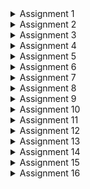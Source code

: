 <details>
<summary> Assignment 1</summary>
<br>

## *Task 1*: To compile c code using gcc:


  A c program to calculate the sum of n number was written and was compiled with gcc with the following command:
  
    `gcc -o sum1ton sum1ton.c`

![Screenshot 2024-07-17 160519](https://github.com/user-attachments/assets/f78e0c67-dc60-4f7a-a147-65d616c36c90)

After that `./sum1ton.o ` command was used to print the output.



![Screenshot 2024-07-29 204414](https://github.com/user-attachments/assets/055ac52b-72ba-4a90-a241-1e2400c940c5)

</details>

<details>
<summary> Assignment 2</summary>
<br>
## *Task 2*: To compile the same c code using RiscV gcc:
  The same c program was then compiled using RiscV gcc with the following command:
  
    `riscv64-unknown-elf-gcc -O1 -mabi=lp64 -march=rv64i -o sum1ton.o sum1ton.c`

  After that, the following command is used to dump the assembly code in terminal:
  
  `riscv64-unknown-elf-objdump -d sum1ton.o | less` 

  
  
![Asic_Design_Task2](https://github.com/user-attachments/assets/1ec2ac62-58e8-4abd-bfac-4732a1a72a64)

</details>


<details>
<summary> Assignment 3</summary>
<br>
## *Task 3*: To run the RISCV executable created above using the riscV compiler in O1 and Ofast modes.

The same c program that was created above and compiled usingt the RISCV complier was run using the following command :

`spike pk sum1ton.o`

The output is shown below:

![Screenshot 2024-07-29 205712](https://github.com/user-attachments/assets/33c4f8d1-a419-473d-b1d9-25a6e2dbb978)


The same c program was then compiled using Ofast argument and the executable was run using spike command, as shown below:

![Screenshot 2024-07-29 205427](https://github.com/user-attachments/assets/c193a29e-845d-4270-b8ca-80fbd9060bec)


</details>

<details>
<summary> Assignment 4</summary>
<br>
## *Task 4*: To debug each line of the main and check its validity by manually comparing the output of that instruction and the value stored in the register used to store the value of that particular instruction.

The debugging includes these steps:

### Step 1: To run the riscV executable file the following command was used:

`spike pk sum1ton.o`

### Step 2: To verify whether gcc output and riscV output are same.

### Step 3: To the debugging mode of that file using the following command:

`spike -d pk sum1ton.o`

### Step 4: Then we get the program counter to point to the first line of the main function using this command :

`until pc 0 "address of first instruction" `

The address of the first instruction of main can be looked in objdump file as shown below, which in this case is 10184.


![Screenshot 2024-07-21 152915](https://github.com/user-attachments/assets/590019f9-339e-4337-8a4b-6556b00b1cbc)



Step 5: After that we use the `reg 0 'name of the register' ` command to check the current value stored in that register and compare it to the theoritcally calculated value.

For example : In the below snapshot the value of register A0 after the modification in the program should be = 0x21100   which is same as the value calculated by the instruction.

![Screenshot 2024-07-21 152830](https://github.com/user-attachments/assets/7eb3897e-b43d-496c-80c1-05d10424456d)

</details>

<details>
<summary> Assignment 5</summary>
<br>
## *Task 5:*
To sort and organise a set of given instructions into their respective format type:

The Risc V instrucition are classified into the following types depending upon their architectures:

![Screenshot 2024-07-29 210135](https://github.com/user-attachments/assets/140a75b9-640b-4507-bfd2-62718c59fd3f)



| Assembly Instruction | Instruction format |
|----------------------|----------------------------|
| ADD r5, r6, r7       | R                          |
| SUB r7, r5, r6       | R                          |
| AND r6, r5, r7       | R                          |
| OR r8, r6, r5        | R                          |
| XOR r8, r5, r4       | R                          |
| SLT r10, r2, r4      | R                          |
| ADDI r12, r3, 5      | I                          |
| SW r3, r1, 4         | S                          |
| SRL r16, r11, r2     | R                          |
| BNE r0, r1, 20       | B                          |
| BEQ r0, r0, 15       | B                          |
| LW r13, r11, 2       | I                          |
| SLL r15, r11, r2     | R                          |

The corresponding RISCV ISA fo the above instructions is shown in the table below:


| Assembly Instruction | Hexadecimal Representation |
|----------------------|----------------------------|
| ADD r5, r6, r7       | 0x00D302B3                 |
| SUB r7, r5, r6       | 0x40B383B3                 |
| AND r6, r5, r7       | 0x00F2B333                 |
| OR r8, r6, r5        | 0x00D322B3                 |
| XOR r8, r5, r4       | 0x00C292B3                 |
| SLT r10, r2, r4      | 0x004122B3                 |
| ADDI r12, r3, 5      | 0x00518293                 |
| SW r3, r1, 4         | 0x00312023                 |
| SRL r16, r11, r2     | 0x002585B3                 |
| BNE r0, r1, 20       | 0x00112163                 |
| BEQ r0, r0, 15       | 0x000003E3                 |
| LW r13, r11, 2       | 0x002585B3                 |
| SLL r15, r11, r2     | 0x000259B3                 |

</details>

<details>
<summary> Assignment 6</summary>
<br>
## *Task 6:* The task is to run some assembly instructions using a given verilog code for a riscV processor.

There is some variations in the ISA followed by RISCV and the hardcoded ISA for the below given instrucions. The differences are shown in the table below:

|Operation	     |Standard RISCV ISA	|Hardcoded ISA |
|----------------|--------------------|--------------|
|ADD R6, R2, R1	 |32'h00110333	      |32'h02208300  |
|SUB R7, R1, R2	 |32'h402083b3	      |32'h02209380  |
|AND R8, R1, R3	 |32'h0030f433	      |32'h0230a400  |
|OR R9, R2, R5	 |32'h005164b3	      |32'h02513480  |
|XOR R10, R1, R4 |32'h0040c533	      |32'h0240c500  |
|SLT R1, R2, R4	 |32'h0045a0b3	      |32'h02415580  |
|ADDI R12, R4, 5 |32'h004120b3	      |32'h00520600  |
|BEQ R0, R0, 15	 |32'h00000f63	      |32'h00f00002  |
|SW R3, R1, 2	   |32'h0030a123	      |32'h00209181  |
|LW R13, R1, 2	 |32'h0020a683	      |32'h00208681  |
|SRL R16, R14, R2|32'h0030a123	      |32'h00271803  |
|SLL R15, R1, R2 |32'h002097b3	      |32'h00208783  |

The following commands were used to run the verilog code:

`iverilog -o Test_code Test_code.v Test_code_tb.b`


`./Test_code`

The above commands run the verilog code in which the above mentioned instructions are hardcoded and the output vectors are dumped into a file with .vcd extension.

The verilog code was edited to process the above commands as shown below:

![Screenshot 2024-07-29 203739](https://github.com/user-attachments/assets/3d5100cb-ef54-43dd-94a0-2cb31629d040)



In order to plot the wave we use the gtkwave software with the following command:
`iiitb_rv32.vcd`

The output of each instruction is shown in the images below:

# **Note : We can notice some discrepency the above two images as the verilog code availabe is not designed in agreement to the ISA used to by us in the first program.**

```ADD r5, r6, r7```

The waveform for the above command using the provided verilog code is given below:
![Screenshot 2024-07-28 184830](https://github.com/user-attachments/assets/a1281f18-4ded-402e-9558-632fb2b14d12)


The waveform for the hardcoded command present in the code is given below:


![Screenshot 2024-07-24 134229](https://github.com/user-attachments/assets/0b4f832c-e13e-4b8c-8531-a7def4689610)



```SUB r7, r5, r6	```

The waveform for the above command using the provided verilog code is given below:

![Screenshot 2024-07-28 184853](https://github.com/user-attachments/assets/f2e4b21b-2812-46ec-8de9-6c83816dd82a)




The waveform for the hardcoded command present in the code is given below:


![Screenshot 2024-07-24 134655](https://github.com/user-attachments/assets/cf028489-8cb2-463c-b206-3a5498551384)


```AND r6, r5, r7```

The waveformk for the above command using the provided verilog code is given below:

![Screenshot 2024-07-28 184922](https://github.com/user-attachments/assets/6e581217-412d-48fc-8894-4aa621d07733)


The waveform for the hardcoded command is given below:

![Screenshot 2024-07-24 134711](https://github.com/user-attachments/assets/b73d7c4b-994c-4bca-88af-d9641f4e3ff8)

```OR r8, r6, r5```
The waveform for the above command using the provided verilog code is given below:


![Screenshot 2024-07-27 210534](https://github.com/user-attachments/assets/b0e8e892-e2da-4087-8994-ae67e21256fa)

The waveform for the hardcoded command is given below:

![Screenshot 2024-07-24 134728](https://github.com/user-attachments/assets/437b2dd2-c29b-4fcb-b9e0-d501fc005695)


```XOR r8, r5, r4```

The wave form for the above command is shown below:

![Screenshot 2024-07-27 210612](https://github.com/user-attachments/assets/8c42e1a7-b6e1-44e9-a0ae-1e869a8ce1ba)

The waveform for the harcoded instruction is given below:


![Screenshot 2024-07-24 134742](https://github.com/user-attachments/assets/9844c7e7-48ac-4aa6-8fe4-3e0629e2befc)


```SLT r10, r2, r4```

The waveform for the above code is shown below:

![Screenshot 2024-07-27 210613](https://github.com/user-attachments/assets/3b7912b3-14af-48c1-81ca-83d70212b2e3)

The waveform for the hardcoded instruction is given below:


![Screenshot 2024-07-24 134756](https://github.com/user-attachments/assets/94bae452-5fea-4ee7-9f04-7d99e9b13ce0)




```ADDI r12, r3, 5```
The waveform for the above instruction is given below:

![Screenshot 2024-07-27 210833](https://github.com/user-attachments/assets/646d4b83-c4ef-4420-8f14-f2e352f6f2ff)

The waveform for the hardcoded instruction is shown below:

![Screenshot 2024-07-24 134835](https://github.com/user-attachments/assets/4f271e06-7fc9-45e5-9148-a7d45a050dcf)


```SW r3, r1, 4```

The waveform for the above code is given below:


![Screenshot 2024-07-27 210847](https://github.com/user-attachments/assets/df3689dd-55d3-4695-a8e1-7850bf42950d)

The waveform for the hardcoded instruction is shown below:

![Screenshot 2024-07-24 135001](https://github.com/user-attachments/assets/07bc87a7-400e-46c3-bb35-adc69dc8c95c)




```SRL r16, r11, r2```

The waveform for the above code is given below:

![Screenshot 2024-07-27 210916](https://github.com/user-attachments/assets/30353054-7224-4891-82be-1dd08e1a2be6)

The waveform for the hardcoded instruction is shown below:

![Screenshot 2024-07-24 134916](https://github.com/user-attachments/assets/03488efd-20e2-4923-aff9-54002b53f7ea)




```BNE r0, r1, 20```


The waveform for the above code is given below:

![Screenshot 2024-07-27 210942](https://github.com/user-attachments/assets/805253cd-aa5d-44f9-81b0-f9067f9af6db)


The waveform for the hardcoded instruction is given below:

![Screenshot 2024-07-24 134938](https://github.com/user-attachments/assets/761978e0-af5e-4984-840b-368d3a13d7f0)



```BEQ r0, r0, 15```

The waveform for the above code is given below:

![Screenshot 2024-07-27 211010](https://github.com/user-attachments/assets/015f16dc-6ae9-4f19-8c18-7f9b3f4fd522)






```LW r13, r11, 2```

The waveform for the above code is given below:

![Screenshot 2024-07-28 190449](https://github.com/user-attachments/assets/fd9a0283-ef1e-4bd6-93bd-acbcbeb88e50)

```SLL r15, r11, r2 ```
# Note: This command was not executed because the verilog code did not had enough memory spaces for this command and the compiler showed this output of ignoring the last memory register.

![image](https://github.com/user-attachments/assets/1a3b0aeb-f598-4231-ace4-40cf6bcb9fc1)

</details>

<details>
<summary> Assignment 7</summary>
<br>
## *Task 7:* The task is to write an Application in C, compile it with gcc and Risc-v gcc

**Application** : To perform convolution operation on an Image matrix with a blurring Kernel ( Image processing Application).

**Step 1** : The program to perform the applicaiton is shown below :


![Screenshot 2024-08-13 193642](https://github.com/user-attachments/assets/5be84c74-2714-4217-9098-14f6b92a3381)

**Step 2** : The program then compiled with the gcc is shown below:


![Screenshot 2024-08-13 193930](https://github.com/user-attachments/assets/c7ac3ecd-7c53-424c-9674-97b868e0a7a6)


**Step 3** : The program compiled with Risc-V gcc and run using "Spike command " is shown below:


![Screenshot 2024-08-13 190811](https://github.com/user-attachments/assets/f8fdbf63-6f53-46bd-90fa-91122478e5cc)

**Step 4 :** The Program was then run into the debugger mode as done previously is shown below:


![Screenshot 2024-08-13 191158](https://github.com/user-attachments/assets/c656cc2b-a490-47e6-8c54-244d5c31cdd7)


![Screenshot 2024-08-13 191653](https://github.com/user-attachments/assets/7b3f91d2-a7b0-428c-89d4-5b88c8011218)

</details>

<details>
<summary> Assignment 8</summary>
<br>

**Task:** To design a Baisc Risc-V processor core using TL-Verilog on Makerchip, MYTH Day 3_5 activities :

The variour parts of the code are shown below :

The generated Diagram is as shown below:


![Screenshot 2024-08-20 230431](https://github.com/user-attachments/assets/4d1b5e45-f439-4426-a76e-256526de441d)

The generated visual is as shown below:

![Screenshot 2024-08-21 100633](https://github.com/user-attachments/assets/7b75e567-6f16-4a13-bcf6-e36cb39af215)


Final Logs are shown below:

![Screenshot 2024-08-20 230551](https://github.com/user-attachments/assets/61b36c6f-2b49-45af-a2a3-51836c878f9a)

The test bench used for the verification of the result for the sample program is shown below:

![Screenshot 2024-08-20 230822](https://github.com/user-attachments/assets/711810a7-817b-4bf0-8ac3-e40d9d4022cf)

The signals including the "named clock : $clk_aks " is shown below :

![Screenshot 2024-08-20 230511](https://github.com/user-attachments/assets/ac948303-54d5-4eae-a0d9-a331feec960d)


The code segments are shown below:



![Screenshot 2024-08-20 231444](https://github.com/user-attachments/assets/5f4faef8-d76e-4d62-8a18-e30fea3b23ee)

![Screenshot 2024-08-20 231505](https://github.com/user-attachments/assets/036822db-8251-466b-9067-47247087e20d)

![Screenshot 2024-08-20 231523](https://github.com/user-attachments/assets/c2e2f40a-0ce0-4e66-8ac9-9303c4c55d28)

![Screenshot 2024-08-20 231539](https://github.com/user-attachments/assets/2796af0d-489c-42c1-aa7a-02bdb252b2c7)

![Screenshot 2024-08-20 231611](https://github.com/user-attachments/assets/d7bec662-2d1f-414f-bd5c-e84698637c98)

![Screenshot 2024-08-20 231631](https://github.com/user-attachments/assets/ff8f58cb-3aae-4397-abf5-81e9bb5732f3)

![Screenshot 2024-08-20 231657](https://github.com/user-attachments/assets/a176fa3d-efd3-403e-99c6-097a5f260227)

![Screenshot 2024-08-20 231711](https://github.com/user-attachments/assets/c68d7a68-213a-4af8-b548-4f09008c677d)

![Screenshot 2024-08-20 231722](https://github.com/user-attachments/assets/1130d1ea-a9fe-4b91-9a5a-3c0d3673b9fa)

![Screenshot 2024-08-20 231735](https://github.com/user-attachments/assets/06abaaf5-5a93-474a-ad25-d93d0f253362)

![Screenshot 2024-08-20 231747](https://github.com/user-attachments/assets/244522f0-049a-41f9-81aa-b2b4569e1776)


The waveforms for the `/xreg[14]` where the sum is being stored with each iteration is shown below:

![Screenshot 2024-08-21 101737](https://github.com/user-attachments/assets/2d7c5e9c-79a1-439c-b9c4-4bfb732c634b)

![Screenshot 2024-08-21 101757](https://github.com/user-attachments/assets/2592d947-6fc0-4d37-a1ba-f186981e47f7)

![Screenshot 2024-08-21 101818](https://github.com/user-attachments/assets/96384342-2812-4721-9592-9fd45e8817e5)

The final output after the loop ends and the testbecnch holds the data for 5 cycles is in the next image :

![Screenshot 2024-08-21 101837](https://github.com/user-attachments/assets/2c7673e2-661b-4352-a45c-e9e3ae0c8545)
















</details>

<details>
<summary> Assignment 9</summary>
<br>

**Task:** To convert the TL verilog code to Verilog code using Sandpiper, compile using Iverilog and plot the waveforms using GTKwave:

The command used to convert the code is given below:

![Screenshot 2024-08-26 222151](https://github.com/user-attachments/assets/869d5e45-730e-41f3-98fa-d484cb867316)

The generated verilog code is as shown below:

![Screenshot 2024-08-26 221716](https://github.com/user-attachments/assets/20e08120-25d7-4ecd-8b56-efbac5c6f0a2)

The command to compile the verilog code is as shown below:

![Screenshot 2024-08-26 222301](https://github.com/user-attachments/assets/05009fba-1825-47dd-a897-1ff33180a2ae)

The output waveform is as shown below including clk named CPU_clk_aks_a0 , reset and data :


![Screenshot_(134) 1](https://github.com/user-attachments/assets/4c3379c8-2273-42b6-a6e4-9170c2395e4c)

![Screenshot_(135) 1](https://github.com/user-attachments/assets/ba4bbf35-43e7-446e-8e2b-f1133c225ee4)


</details>

<details>
  <summary> Assignment 10 </summary>
  <br>
  **Task :** To generate waveform for DAC and PLL peripheral for Risc-V processor.

  The following commands were used to run out Risc-V core inside the VSDbabySoc and observe the ports of peripherals:
  ![Screenshot from 2024-08-31 17-37-52](https://github.com/user-attachments/assets/366b641e-4f09-43a0-a6ab-562a09fb16ba)




  Below is the output for the waveforms:

  Here, Vco_in is the input clk for the PLL and CLK is the clk output from the PLL. CLk_aks is the clock used inside the Risc-V core. RV_TO_DAC is the output wire connected to the Xreg[14] register of the register file, and OUT is the analog signal coming out of the DAC unit. 

  ![Screenshot from 2024-08-31 17-59-49](https://github.com/user-attachments/assets/179be68e-fd21-4c2c-9d21-b9372b79fbfe)

</details>

<details>
  <summary> Assignment 11 </summary>
  <br> 
   Day 1
    Below are the snapshots of the activities donw in the Day 1 of the task:
  
   ![Screenshot from 2024-10-19 11-05-14](https://github.com/user-attachments/assets/d037d9cf-40d6-4e5e-86fa-285a340a9687)

   ![Screenshot from 2024-10-19 11-10-10](https://github.com/user-attachments/assets/319886e9-57be-4225-822b-078fd15695d8)

   ![Screenshot from 2024-10-19 11-15-09](https://github.com/user-attachments/assets/bda176d1-5f0a-421a-8345-887f0e84b03d)

   ![Screenshot from 2024-10-19 11-44-59](https://github.com/user-attachments/assets/b465fe4e-57e7-4801-a33f-08b1063800f3)

   ![Screenshot from 2024-10-19 11-45-15](https://github.com/user-attachments/assets/c4a94d99-d855-4a2c-b3b1-59e5e88fb340)

   ![Screenshot from 2024-10-19 11-45-35](https://github.com/user-attachments/assets/d8ea82aa-788f-4755-81a5-5290559aaa4b)


   ![Screenshot from 2024-10-19 23-25-58](https://github.com/user-attachments/assets/9c6dc800-2a7b-480a-aed1-a829d9641053)

   ![Screenshot from 2024-10-19 23-27-28](https://github.com/user-attachments/assets/198ae750-3e82-43ac-a052-1f8905f820ed)

   ![Screenshot from 2024-10-19 23-27-58](https://github.com/user-attachments/assets/442cc227-6229-415d-a180-a89aa41ad7ca)


   ![Screenshot from 2024-10-19 23-28-35](https://github.com/user-attachments/assets/a8f3c82c-c5c8-4add-88e8-5bcf51f8834c)

   ![Screenshot from 2024-10-19 23-35-20](https://github.com/user-attachments/assets/4070634f-bf4b-4061-9afe-b70885a1af6d)

   ![Screenshot from 2024-10-19 23-35-32](https://github.com/user-attachments/assets/834fbecd-ea4b-4c3c-bf34-64f3e9f9cb14)

  ![Screenshot from 2024-10-19 23-36-25](https://github.com/user-attachments/assets/41e536f7-9307-4883-a77a-0b7849995e17)

![Screenshot from 2024-10-19 23-36-58](https://github.com/user-attachments/assets/e19cc036-7b8b-4efc-a69e-94737ab62cdd)

  Day 2:
    Below are the snapshots for day 2 activities :

    
![Screenshot from 2024-10-20 10-53-34](https://github.com/user-attachments/assets/26847e7f-a3cc-428b-92ff-000c9999614f)

    
![Screenshot from 2024-10-20 10-53-47](https://github.com/user-attachments/assets/33e72dd5-d963-4b3d-9e48-adfb91137fd0)

![Screenshot from 2024-10-20 10-53-47](https://github.com/user-attachments/assets/f844ba76-00af-4890-ad92-25d574e58df3)

![Screenshot from 2024-10-20 10-54-01](https://github.com/user-attachments/assets/075b0d6f-8d7f-4dac-8325-f24409cab2a4)
![Screenshot from 2024-10-20 10-54-37](https://github.com/user-attachments/assets/652c1c74-04b5-4266-818f-f3078967486e)
![Screenshot from 2024-10-20 10-57-09](https://github.com/user-attachments/assets/d3efd071-ef34-4a50-815a-20e51fdc9ae1)
![Screenshot from 2024-10-20 10-58-45](https://github.com/user-attachments/assets/da6475d1-b42b-4bff-8d6e-4f3d9ec7c914)

![Screenshot from 2024-10-20 11-04-23](https://github.com/user-attachments/assets/cc245bb0-f5f7-41a4-b3d6-d84b5acca290)

![Screenshot from 2024-10-20 11-18-26](https://github.com/user-attachments/assets/17146423-e0bc-4345-9b3c-19f00a5e62c5)

![Screenshot from 2024-10-20 11-18-33](https://github.com/user-attachments/assets/f58a136a-13ba-4c90-8ac7-71fcd9bff176)

![Screenshot from 2024-10-20 11-18-39](https://github.com/user-attachments/assets/746d151a-8106-4725-8d3f-aa993a18c69e)

![Screenshot from 2024-10-20 11-18-45](https://github.com/user-attachments/assets/c220a0ca-5d38-49c8-81a1-f3cb5550573c)

![Screenshot from 2024-10-20 11-18-50](https://github.com/user-attachments/assets/b42c39fd-bb4b-4636-ab31-5fb107493e28)

![Screenshot from 2024-10-20 11-18-55](https://github.com/user-attachments/assets/d65ed5c0-3934-48b0-ad58-355b50aff823)

![Screenshot from 2024-10-20 11-19-01](https://github.com/user-attachments/assets/e0b05db8-3578-43cd-99f7-eda77b6b8830)

![Screenshot from 2024-10-20 11-19-14](https://github.com/user-attachments/assets/4924d4ed-7187-42de-9710-d421dc1f46c6)

![Screenshot from 2024-10-20 11-19-21](https://github.com/user-attachments/assets/ed80d092-3842-4375-9e75-211474bcf7ab)

![Screenshot from 2024-10-20 11-19-28](https://github.com/user-attachments/assets/7f3ae140-1bcf-4ce1-b8e7-9981ab3794c9)

![Screenshot from 2024-10-20 11-19-43](https://github.com/user-attachments/assets/76bd706f-88e0-4eba-b20c-c6b6b1368ea1)
  

![Screenshot from 2024-10-20 11-22-49](https://github.com/user-attachments/assets/3eb458ff-99e8-4c06-a4eb-8c74e6ab6ec5)

![Screenshot from 2024-10-20 11-23-52](https://github.com/user-attachments/assets/44d6154d-e854-451a-a569-457ab1489fd2)

![Screenshot from 2024-10-20 11-23-58](https://github.com/user-attachments/assets/ebe84035-b390-4e27-95f0-05a8db6ebfd6)


![Screenshot from 2024-10-20 21-53-15](https://github.com/user-attachments/assets/e66533af-2f03-4c2c-97b8-4ffb57a4e909)


![Screenshot from 2024-10-20 21-54-11](https://github.com/user-attachments/assets/49c81ada-7931-4546-af34-6a833e745864)


![Screenshot from 2024-10-20 11-24-03](https://github.com/user-attachments/assets/a9843318-1be4-43e7-beea-8f5c3aa9439b)


Asynchronous Reset :


![Screenshot from 2024-10-20 22-05-03](https://github.com/user-attachments/assets/92045009-e446-4b70-8e64-3aab92024708)


![Screenshot from 2024-10-20 22-06-37](https://github.com/user-attachments/assets/5530059c-57ac-44d3-b596-5bd593d0369c)


![Screenshot from 2024-10-20 22-06-53](https://github.com/user-attachments/assets/d86a7351-81c9-48a6-9e0d-2bc7e516412c)


![Screenshot from 2024-10-20 22-05-54](https://github.com/user-attachments/assets/1311027e-2681-47eb-85d2-a851eeee587c)


Synchronous Reset :



![Screenshot from 2024-10-20 22-12-38](https://github.com/user-attachments/assets/62c32ba4-1f10-48f5-8fbe-d3c5b58465a8)


![image](https://github.com/user-attachments/assets/d4e7b245-e4ed-4e23-b7b5-d232e8bd80d5)


![Screenshot from 2024-10-20 22-10-29](https://github.com/user-attachments/assets/2056767e-0d8d-4a77-b5e5-a3d630650782)


![Screenshot from 2024-10-20 22-10-14](https://github.com/user-attachments/assets/a42dcaa0-90fa-410b-b9c2-80f6b50025d2)

Asynchronous Set :

![Screenshot from 2024-10-21 09-18-50](https://github.com/user-attachments/assets/720d70d7-9ef5-47d3-a341-263e68005ca0)

![Screenshot from 2024-10-21 09-19-06](https://github.com/user-attachments/assets/fb68d1d5-ef04-49a7-8491-b14a66bcd621)

![Screenshot from 2024-10-21 09-18-12](https://github.com/user-attachments/assets/13bc970e-15e1-41b8-a332-567440c6bb43)

Asynchronous Reset :

![Screenshot from 2024-10-21 18-59-52](https://github.com/user-attachments/assets/884e4c74-4a10-4205-9416-336ac17b0025)

![Screenshot from 2024-10-21 19-00-14](https://github.com/user-attachments/assets/638f9370-4e23-4557-895a-b01375243cd2)

![Screenshot from 2024-10-21 19-01-37](https://github.com/user-attachments/assets/bc2e4d2d-8215-4558-8dcb-f4df36c080bd)

Asynchronous Set :

![Screenshot from 2024-10-21 19-04-20](https://github.com/user-attachments/assets/71c051f0-e0bf-46c4-b854-8a340b7711d9)



  ![Screenshot from 2024-10-21 19-05-03](https://github.com/user-attachments/assets/3e4c218f-7e00-4493-b210-bfa30874e788)


![Screenshot from 2024-10-21 19-25-17](https://github.com/user-attachments/assets/eb2c51d4-4e05-49f0-b7f3-104ce0522333)

Synchronous Reset :


![Screenshot from 2024-10-21 19-27-31](https://github.com/user-attachments/assets/75ea9493-6ba8-436e-933c-453676fc4d83)


![Screenshot from 2024-10-21 19-30-26](https://github.com/user-attachments/assets/ed6cfb9c-c6ce-482e-9835-2d9529338556)


![Screenshot from 2024-10-21 19-30-44](https://github.com/user-attachments/assets/e0e10d16-2957-4a50-bd03-fa4caa021bfb)


![Screenshot from 2024-10-21 19-31-17](https://github.com/user-attachments/assets/4076642d-a27d-42f9-95e4-5dcfddd55315)


Multiplication By 2 :


![Screenshot from 2024-10-21 19-34-05](https://github.com/user-attachments/assets/41ebb8e8-c540-4f20-9384-abbdfc130b82)


![Screenshot from 2024-10-21 19-35-52](https://github.com/user-attachments/assets/de2bcdc6-b385-46c9-bb7c-0a8777fdd8b1)



![Screenshot from 2024-10-21 19-34-18](https://github.com/user-attachments/assets/319c9e47-594f-4ac4-bd66-a5b2bdb33487)


![Screenshot from 2024-10-21 19-35-44](https://github.com/user-attachments/assets/28129e55-f943-40ca-bfde-2a827a6cf598)

Multiplication By 9 :


![Screenshot from 2024-10-21 19-40-10](https://github.com/user-attachments/assets/532e97c2-a054-491d-abc8-6431f8c7c390)


![Screenshot from 2024-10-21 19-40-42](https://github.com/user-attachments/assets/4d341c7b-884b-45a3-87fd-e759f8940d00)


![Screenshot from 2024-10-21 19-40-34](https://github.com/user-attachments/assets/273b437f-92dd-4197-9071-a81ff51760c9)


![Screenshot from 2024-10-21 19-41-07](https://github.com/user-attachments/assets/eb6ef501-96f0-4159-87a5-a3f33e7bdad2)


![Screenshot from 2024-10-21 19-41-16](https://github.com/user-attachments/assets/55328586-b5a7-4062-8b1e-1d696501c551)

Day 3 :

Optimization of various designs
Design infers 2 input AND GATE :

![Screenshot from 2024-10-21 20-33-16](https://github.com/user-attachments/assets/e1c0d2dd-5573-46f8-98f7-9772ef7656a8)

![Screenshot from 2024-10-21 20-33-44](https://github.com/user-attachments/assets/ce1fb3e2-7848-4872-ac8c-c5c027843a38)

![Screenshot from 2024-10-21 20-34-02](https://github.com/user-attachments/assets/6117ad2e-11d1-4254-9bdb-2b9d04c15aac)

![Screenshot from 2024-10-21 20-34-58](https://github.com/user-attachments/assets/247eb96e-4c69-40ef-95f9-93754d17117a)

Design infers 2 input OR Gates :

![Screenshot from 2024-10-21 20-38-21](https://github.com/user-attachments/assets/df4706ca-c3df-44b6-b5aa-7042195c5f09)

![Screenshot from 2024-10-21 20-38-26](https://github.com/user-attachments/assets/913f4c23-0a07-43fe-9ee7-3190cb802b2b)

![Screenshot from 2024-10-21 20-38-46](https://github.com/user-attachments/assets/1929b730-68c2-4c5d-81cd-b4de133c9682)

![Screenshot from 2024-10-21 20-38-55](https://github.com/user-attachments/assets/e16fb7c2-5a47-4963-8673-1e8a59a695b2)
![Screenshot from 2024-10-21 20-41-32](https://github.com/user-attachments/assets/cd387f8c-e545-4089-9b8d-1af1821af60a)

Design infers 3 input AND gate :

![Screenshot from 2024-10-21 20-43-42](https://github.com/user-attachments/assets/47992fbd-c34f-45f5-b5be-d6d753e6eeea)

![Screenshot from 2024-10-21 20-44-01](https://github.com/user-attachments/assets/3b5ce902-9561-499f-9b9b-a20375861e42)

![Screenshot from 2024-10-21 20-44-20](https://github.com/user-attachments/assets/a7d1a13a-3b6c-4f83-940a-84679f9f911c)

![Screenshot from 2024-10-21 20-44-38](https://github.com/user-attachments/assets/e61111d0-0686-489a-a290-27064c2ebdc2)

Design infers 2 input XNOR Gate :

![Screenshot from 2024-10-21 20-46-30](https://github.com/user-attachments/assets/64c76146-03d6-44cb-89f2-4214fe91cd6a)

![Screenshot from 2024-10-21 20-46-42](https://github.com/user-attachments/assets/a3afd3e3-8c4c-416a-9b9f-58f62f77d83e)

![Screenshot from 2024-10-21 20-46-56](https://github.com/user-attachments/assets/cf8cf2fa-4c4d-4309-b851-c92e426a6c3e)

![Screenshot from 2024-10-21 20-47-05](https://github.com/user-attachments/assets/ff073ab9-571b-4881-b2b3-b88b63f925c6)

![image](https://github.com/user-attachments/assets/6e9ec96c-7c0b-455d-b797-2955c8d39180)

Multiple Module Optimization 1 :

![Screenshot from 2024-10-21 20-50-27](https://github.com/user-attachments/assets/7b6f6642-1a30-4097-877b-97ca637033da)

![Screenshot from 2024-10-21 20-50-31](https://github.com/user-attachments/assets/4ae90e56-2376-4b8d-a00b-d9e61cbf9cfa)

![Screenshot from 2024-10-21 20-50-43](https://github.com/user-attachments/assets/d6cfdd33-bea0-47b3-b220-b7e5fddb117a)

![Screenshot from 2024-10-21 21-19-32](https://github.com/user-attachments/assets/9740c34a-2d67-4e8a-b629-2cc9510344a4)

![image](https://github.com/user-attachments/assets/3de6e364-f862-41d5-bc01-1682bc48ab6f)

Multiple Module optimization 2 :

![Screenshot from 2024-10-21 21-25-51](https://github.com/user-attachments/assets/5aedc7f4-b7a2-4af9-a588-7c04423946d6)

![Screenshot from 2024-10-21 21-26-22](https://github.com/user-attachments/assets/882daa8c-19f6-41af-a44a-cc5dd105eea7)

![Screenshot from 2024-10-21 21-26-28](https://github.com/user-attachments/assets/b850fcc9-ba64-405c-bfd5-8a1a31f0e7df)

![Screenshot from 2024-10-21 21-26-46](https://github.com/user-attachments/assets/e4ba29c4-8fd8-4e6e-98bb-2104493461f9)

D flip flop constant 1 with asynchronous reset (Active low):
![Screenshot from 2024-10-21 21-29-22](https://github.com/user-attachments/assets/23a05e39-a471-4cb9-a7d7-2b3d2c453d89)

![Screenshot from 2024-10-21 21-29-45](https://github.com/user-attachments/assets/b53b4988-d73f-491e-b405-4c00f8845b6c)

![Screenshot from 2024-10-21 21-30-49](https://github.com/user-attachments/assets/e1251cfb-3681-488b-a8a4-0659e66b509e)

![Screenshot from 2024-10-21 21-30-55](https://github.com/user-attachments/assets/eafa5293-fc55-48b2-b172-fb8c58899afc)

![Screenshot from 2024-10-21 21-31-25](https://github.com/user-attachments/assets/fd1787db-86d4-45eb-8bdc-e94717656e83)

![Screenshot from 2024-10-21 21-31-30](https://github.com/user-attachments/assets/8ac6f193-c057-49db-b593-0f8525353794)

![Screenshot from 2024-10-21 21-31-53](https://github.com/user-attachments/assets/fa562be3-5b71-4e93-a62c-8cff2f2043eb)

D flip flop constant 2 with Asynchronous Reset (Active High):

![Screenshot from 2024-10-21 21-39-05](https://github.com/user-attachments/assets/606be055-de4f-4143-b6b4-b4c63b3cdd0d)

![Screenshot from 2024-10-21 21-38-58](https://github.com/user-attachments/assets/81d508b3-0241-4ae8-8d4a-873027a11eee)


![Screenshot from 2024-10-21 21-40-12](https://github.com/user-attachments/assets/a75aa825-cfa0-4c2c-a360-245aae1608b9)

![Screenshot from 2024-10-21 21-40-16](https://github.com/user-attachments/assets/9e9d838a-8ba4-410b-90a3-801b92e781ed)

![Screenshot from 2024-10-21 21-40-35](https://github.com/user-attachments/assets/3031c849-729f-422b-87f7-a407273fc7bf)

D flip flop constant 3 with Asynchronous Reset (Active low) :

![Screenshot from 2024-10-21 21-50-18](https://github.com/user-attachments/assets/a9983d34-0f18-440c-8d2a-48b4d2f53406)

![Screenshot from 2024-10-21 21-50-46](https://github.com/user-attachments/assets/cf64b474-76be-4e80-94de-ed5e767ccd55)

![Screenshot from 2024-10-21 21-50-59](https://github.com/user-attachments/assets/f36d8ec9-ccba-4791-8085-fa8a47464ff8)

D flip flop constant 4 Asynchronous Reset (Active Low) :

![Screenshot from 2024-10-21 21-53-46](https://github.com/user-attachments/assets/0434d448-b645-4c1c-97bf-a20c55c3f672)

![Screenshot from 2024-10-21 21-54-10](https://github.com/user-attachments/assets/87c014d5-5432-4172-8373-5909d4f97b43)


![Screenshot from 2024-10-21 21-54-25](https://github.com/user-attachments/assets/f0591986-2c00-4ec7-8c7b-0fde01aad3af)

D flip flop constant 5 with Asynchronous Reset :

![Screenshot from 2024-10-21 21-56-22](https://github.com/user-attachments/assets/83ae3950-6c69-4333-9bf3-5c569021e9ab)

![Screenshot from 2024-10-21 21-56-43](https://github.com/user-attachments/assets/f5a3f784-2828-4a6a-908e-1e89e1df8d98)

![Screenshot from 2024-10-21 21-56-53](https://github.com/user-attachments/assets/fd88e430-17e7-4554-9402-4afaf7b5e9b5)

Counter optimization 1 :

![Screenshot from 2024-10-21 21-59-13](https://github.com/user-attachments/assets/dd9e6203-6941-45f5-9d56-da792bb39d13)

![Screenshot from 2024-10-21 21-59-50](https://github.com/user-attachments/assets/b2967312-e598-4b3b-823f-deed51a84dfb)

![Screenshot from 2024-10-21 22-00-04](https://github.com/user-attachments/assets/70ac6e93-5958-4cec-8d2b-5522d383f76b)

Counter Optimization 2 :

![Screenshot from 2024-10-21 22-01-25](https://github.com/user-attachments/assets/2c16a02c-3585-4c80-930f-13728aca208a)

![Screenshot from 2024-10-21 22-02-19](https://github.com/user-attachments/assets/e4f45278-3867-47fd-ab53-2b1ba9d48f4b)

![Screenshot from 2024-10-21 22-02-31](https://github.com/user-attachments/assets/b7a963bb-9426-404c-9df3-a6814c3cf955)


DAY 4 :

Design of 2:1 MUX using Ternary operator :


![Screenshot from 2024-10-21 23-02-02](https://github.com/user-attachments/assets/92487a68-9e7b-4d19-aac8-f706bb0acc91)

![Screenshot from 2024-10-21 23-02-20](https://github.com/user-attachments/assets/5a9efa44-4267-41f8-ba4b-5b29122803d5)

![Screenshot from 2024-10-21 23-05-17](https://github.com/user-attachments/assets/daf7ca16-5d05-4249-8720-1fbdb605956a)

![Screenshot from 2024-10-21 23-06-13](https://github.com/user-attachments/assets/701c0c64-6ab3-404f-82a8-1e9b4384578c)

![Screenshot from 2024-10-21 23-07-02](https://github.com/user-attachments/assets/dc125582-ee0f-4a02-934c-e8d0b70b187e)

![Screenshot from 2024-10-21 23-07-14](https://github.com/user-attachments/assets/02d640a1-0089-42e8-b906-513b77958237)

![Screenshot from 2024-10-21 23-11-01](https://github.com/user-attachments/assets/8c839f6b-d09a-4c90-bfea-8d53930991d6)

![Screenshot from 2024-10-21 23-12-33](https://github.com/user-attachments/assets/3b853f7f-68a7-493c-910d-38018ed8eb79)

![Screenshot from 2024-10-21 23-12-23](https://github.com/user-attachments/assets/09e15a87-36c8-4e6a-8719-95244d5057c4)

Design of a Bad 2:1 Mux :

![Screenshot from 2024-10-21 23-13-57](https://github.com/user-attachments/assets/f9276fa3-6727-46fe-ac6d-1bd3837ff501)

![Screenshot from 2024-10-21 23-14-21](https://github.com/user-attachments/assets/4cdbac18-5da6-43e3-b6f3-3f3f1c81e3fb)

![Screenshot from 2024-10-21 23-15-42](https://github.com/user-attachments/assets/bdb85f54-7b81-45a2-bf91-2a13f8aad523)

![Screenshot from 2024-10-21 23-16-09](https://github.com/user-attachments/assets/a6d880fa-e8aa-49a8-9f32-16774a9c919f)


![Screenshot from 2024-10-21 23-16-26](https://github.com/user-attachments/assets/ad54380a-5983-43d8-b003-2b8dc46c5e5b)

![Screenshot from 2024-10-21 23-16-40](https://github.com/user-attachments/assets/a62506ad-0f36-4701-b1d3-0fbad32e9ad4)

Blocking Caveat :

![Screenshot from 2024-10-21 23-18-59](https://github.com/user-attachments/assets/cdf0ed22-a247-4fd1-a16f-4f6f3d5b91ee)

![Screenshot from 2024-10-21 23-18-46](https://github.com/user-attachments/assets/6a90a00b-d20c-4770-8eb5-268c21e42355)

![Screenshot from 2024-10-21 23-19-22](https://github.com/user-attachments/assets/01a0dec0-a4bb-4eac-8f9d-529f97896463)

![Screenshot from 2024-10-21 23-21-06](https://github.com/user-attachments/assets/44610a6b-c6e6-4a42-9c18-f5ddc84e0eff)


![Screenshot from 2024-10-21 23-22-15](https://github.com/user-attachments/assets/8bfc384f-8803-4676-b3cf-b1a17c2ff78c)

![Screenshot from 2024-10-21 23-22-31](https://github.com/user-attachments/assets/263cce39-9587-46dd-b924-a26fece0ffd2)

![Screenshot from 2024-10-21 23-22-51](https://github.com/user-attachments/assets/41699e21-3df3-4009-87c1-ce5b229a33a9)






</details>

<details>
 <summary> Assignment 12 </summary>
  <br> 
  The following commands were used to generate the netlist and the mapped netlist verilog design from the rvmyth core verilog file:

```
read_liberty -lib ~/Asic_Tasks/VLSI/sky130RTLDesignAndSynthesisWorkshop/lib/sky130_fd_sc_hd__tt_025C_1v80.lib 

read_verilog rvmyth_final.v clk_gate.v 

synth -top rvmyth_final 

abc -liberty ~/Asic_Tasks/VLSI/sky130RTLDesignAndSynthesisWorkshop/lib/sky130_fd_sc_hd__tt_025C_1v80.lib 

write_verilog rvmyth_final_net_map.v

```

  ![Screenshot from 2024-10-23 23-48-16](https://github.com/user-attachments/assets/001f20bd-8e7d-46b1-bb62-caac7185df26)
![Screenshot from 2024-10-23 23-48-52](https://github.com/user-attachments/assets/19d559d4-4653-49ab-836d-199f3b320e91)
![Screenshot from 2024-10-23 23-49-03](https://github.com/user-attachments/assets/98538f13-a19a-439c-a8d2-b6c34c649a5a)

The generated netlist verilog and mapped netlist verilog is shown below :

![Screenshot from 2024-10-23 23-52-50](https://github.com/user-attachments/assets/64c3686c-fb36-48db-a65a-85756425b8f3)

![Screenshot from 2024-10-23 23-56-17](https://github.com/user-attachments/assets/3b4fb68b-284e-4c86-828d-aca265727849)

Top Module " vsdbabysoc" was edited to included to integrated the newly generated netlist verilog :
![Screenshot from 2024-10-24 00-02-42](https://github.com/user-attachments/assets/dee0a810-8ae8-46b3-a120-3526c76257ea)

The testbench has been changed to :

![Screenshot from 2024-10-24 00-03-10](https://github.com/user-attachments/assets/13fb8623-da31-48e8-8cbb-156ad5e01e26)

The following commands were used to simulate the new SOC which includes the synthesized RVMYTH core :

![Screenshot from 2024-10-23 23-51-31](https://github.com/user-attachments/assets/149e9300-e5de-41ac-b4f3-e1b4d91ee016)

The gtkwave window showing the output and the clock is :

![Screenshot from 2024-10-24 01-25-52](https://github.com/user-attachments/assets/a5af2473-ac91-4843-9099-82c8ced96757)


The standard cell highlighted in the image is "7059" the same cell is available in the code as shown in the code :

![Screenshot from 2024-10-23 23-55-45](https://github.com/user-attachments/assets/f7b9278e-9a51-4f8a-904b-4c74a5b94667)

The output for the RTL code for RVMYTH core is shown below :

![Screenshot from 2024-10-24 01-37-29](https://github.com/user-attachments/assets/1a8db0e2-4e10-43e7-a328-5c817fd7948e)


We have successfully demonstrated that the output for the RVMYTH RTL design and the synthesized design are same.

The Heirarchy of the Net list is shown below :

![image](https://github.com/user-attachments/assets/e23930a0-bc82-45ef-9d57-520161373109)

  
</details>
<details>
  <summary> Assignment 13 </summary>
  <br>
  In this task STA was performed on the RV core netlist generated with yosys. The following commands we run to perform the analysis:
  
  ![Screenshot from 2024-10-28 21-33-49](https://github.com/user-attachments/assets/fda39c1c-5ca9-40d7-a7c3-7700952655ec)
  ![Screenshot from 2024-10-28 21-35-42](https://github.com/user-attachments/assets/f6029870-d452-4941-9923-6edd55dc6948)
  ![Screenshot from 2024-10-28 21-36-02](https://github.com/user-attachments/assets/810cd1fd-c8c5-4ffc-8aca-87297148732a)

  As we can see in the above snapshots that for a given clock period the design is showing setup and hold violations.
  
</details>


<details>
  <summary> Assignment 14 </summary>
  <br>
  In this task we are performing STA on the core netlist we generated, using other library files.

  The sdc file is shown below :

  ![Screenshot from 2024-11-04 23-25-34](https://github.com/user-attachments/assets/505db5c8-60b2-454c-a01a-f43b0436e36d)

  The script is shown below :

  ![Screenshot from 2024-11-04 23-27-54](https://github.com/user-attachments/assets/cabfc628-7ef9-463f-a5e1-16ddbbd6761f)

  the output data is shown in the table below :
  ![Screenshot from 2024-11-04 22-29-07](https://github.com/user-attachments/assets/0216272d-ff89-42e7-ae47-f78634c76e9b)

  The plots for the variour outputs is shown below:
  ![Screenshot from 2024-11-04 23-09-29](https://github.com/user-attachments/assets/f923bdf1-1a15-4b19-9b48-8beedbf436a7)

  ![Screenshot from 2024-11-04 23-11-36](https://github.com/user-attachments/assets/95423060-bf5b-4d17-a990-666270fbcc9f)

  ![Screenshot from 2024-11-04 23-13-49](https://github.com/user-attachments/assets/188874df-996a-436b-828c-7bdc5a7a6585)

  ![Screenshot from 2024-11-04 23-08-06](https://github.com/user-attachments/assets/09503483-f989-43f1-8039-37b6c60cbb5a)



</details>

<details>
  <summary> Assignment 15 </summary>
  <br>
Day 1 : Introduction to Open Source EDA, OpenLANE and Sky130 PDK

![Screenshot 2024-11-13 141249](https://github.com/user-attachments/assets/f7ff7423-cceb-44a3-a819-cf832149f4f7)

![Screenshot 2024-11-13 141351](https://github.com/user-attachments/assets/9ecf8b31-88cd-4c22-9842-cd0c2bc7a0b8)

![Screenshot 2024-11-13 160022](https://github.com/user-attachments/assets/ad866101-4840-4ccd-92f4-ca5ce5bc8b11)

![Screenshot 2024-11-13 160900](https://github.com/user-attachments/assets/1116189d-f2be-407e-b5b1-5ea278c014ee)

To calculate the Flop Ratio : Screen shot of the synthesis report is given:

Calculation of Flop Ratio and DFF % from synthesis statistics report file

Flop Ratio = 1613/14876 = 0.108429685 Percentage of DFFs = 0.108429685*100 = 10.8429685


Day 2 : Good floorplan vs bad floorplan and introduction to library cells

1. Run 'picorv32a' design floorplan using OpenLANE flow and generate necessary outputs.

   ![Screenshot 2024-11-13 162445](https://github.com/user-attachments/assets/67e2e3f2-05b8-497f-8358-1b2607a7596d)

   ![Screenshot 2024-11-13 162504](https://github.com/user-attachments/assets/4e3d3b03-4b40-472e-a813-caf51af1c5bf)

   ![Screenshot 2024-11-13 162825](https://github.com/user-attachments/assets/6a9c7e7a-b9da-4bc6-ae09-4fb96abfbf3e)

   ![Screenshot 2024-11-13 162857](https://github.com/user-attachments/assets/f7712e20-3a5b-4454-b82c-d5a8278074ad)

2. Calculate the die area in microns from the values in floorplan def.

   ![Screenshot 2024-11-13 164752](https://github.com/user-attachments/assets/b5ad6915-5b8f-43d2-86b2-3c85826ddddb)

   According to Floorplan def

1000 unit distance = 1 Micron Die width in unit distance = 660685-0 = 660685 Die height in unit distance = 671405-0 = 671405 Distance in microns = Value in unit distance/1000 Die width in microns = 660685/1000 = 660.685 Microns Die heigth in microns = 671.405 Microns

3. Load generated floorplan def in magic tool and explore the floorplan.

   ![Screenshot 2024-11-13 165340](https://github.com/user-attachments/assets/7f75327c-f59f-4e6b-a7df-cc530e7f4211)

   ![Screenshot 2024-11-13 184907](https://github.com/user-attachments/assets/90241b7d-09e8-4c55-9081-e710aade42ad)

   ![Screenshot 2024-11-13 184922](https://github.com/user-attachments/assets/8ec0ea4d-4fc7-4d45-bf41-eec2170b7c02)

   ![Screenshot 2024-11-13 185044](https://github.com/user-attachments/assets/e1dab24c-5cda-4f03-9c33-8bae3ecfc02e)

   ![Screenshot 2024-11-13 185153](https://github.com/user-attachments/assets/12e7b0ed-12cf-46f6-b5c5-2b2bae1bd48c)

   ![Screenshot 2024-11-13 185600](https://github.com/user-attachments/assets/53d54e05-1220-40d7-af46-f7ca4c0d5ccd)

   ![Screenshot 2024-11-13 185638](https://github.com/user-attachments/assets/255f715b-618c-476a-ae7a-b934136de8ff)

   ![Screenshot 2024-11-13 185801](https://github.com/user-attachments/assets/5734f7ce-17a0-4788-a6ac-bb55747c1289)

   ![Screenshot 2024-11-13 185845](https://github.com/user-attachments/assets/4118f75d-3ac3-48e3-bbd0-9e469c605043)

4. Run 'picorv32a' design congestion aware placement using OpenLANE flow and generate necessary outputs.
   
   ![Screenshot 2024-11-13 190440](https://github.com/user-attachments/assets/5a05b51c-433b-45a0-827f-030df4dd82da)

   ![Screenshot 2024-11-13 190510](https://github.com/user-attachments/assets/607699f1-6f46-4349-b14f-3232af476f77)

   ![Screenshot 2024-11-13 190736](https://github.com/user-attachments/assets/1d6e42c4-0118-41b1-a66e-bcafd0eb1253)

   ![Screenshot 2024-11-13 191244](https://github.com/user-attachments/assets/db07f77c-87e6-487b-aac6-18197903d664)


   ![Screenshot 2024-11-13 190755](https://github.com/user-attachments/assets/31ce9a5c-3545-44be-bf03-0ef586e35abf)


  Day 3: Pre-layout timing analysis and importance of good clock tree

  ![Screenshot 2024-11-13 201535](https://github.com/user-attachments/assets/0507bd1c-ee2a-4006-9fb9-8e4b4c4517a1)

  ![Screenshot 2024-11-13 201546](https://github.com/user-attachments/assets/9fb9da8c-fe8b-49fa-aecb-77a3dacfa122)

  ![Screenshot 2024-11-13 204514](https://github.com/user-attachments/assets/5ec93112-76b6-4548-9ec9-dc747d13c3e0)

  ![Screenshot 2024-11-13 204530](https://github.com/user-attachments/assets/4d9009de-fc98-4407-a0ab-267da8495468)

  ![Screenshot 2024-11-13 204638](https://github.com/user-attachments/assets/02575913-4cae-42a5-b83b-a6548ae5afd4)

  ![Screenshot 2024-11-13 204710](https://github.com/user-attachments/assets/2a463174-00db-46b7-a452-7dcf3795c464)

  ![Screenshot 2024-11-13 204756](https://github.com/user-attachments/assets/de3a0204-503f-4a68-b7c2-ed27e4db28ae)

  ![Screenshot 2024-11-13 213301](https://github.com/user-attachments/assets/c2b69e82-b55c-4a40-a76e-883aca002376)

  ![Screenshot 2024-11-13 213348](https://github.com/user-attachments/assets/65a658af-a0cd-4b00-9f94-b94070a0bfd2)

  ![Screenshot 2024-11-13 214934](https://github.com/user-attachments/assets/9372a4f3-d854-49a7-a691-8d2a10a529e5)

  ![Screenshot 2024-11-13 215014](https://github.com/user-attachments/assets/b28b5e2a-c756-4dd0-89db-5a1e8266eb02)

  ![Screenshot 2024-11-13 221218](https://github.com/user-attachments/assets/351cfef5-9d1e-4427-b614-128a64c4eadc)

  ![Screenshot 2024-11-13 221227](https://github.com/user-attachments/assets/4ec7195e-00fb-490e-abed-9d35f6c42c6c)

  ![Screenshot 2024-11-13 221242](https://github.com/user-attachments/assets/1a85aad4-0065-470e-8c2e-54037d5f8ea0)

  Rise transition time calculation

Rise transition time = Time taken for output to rise to 80% - Time taken for output to rise to 20%

20% of output = 660 mV 80% of output = 2.64 V

20% Screenshots

  ![Screenshot 2024-11-13 222231](https://github.com/user-attachments/assets/dff589d4-b482-4696-93dd-dcc7597c5154)

  ![Screenshot 2024-11-13 222318](https://github.com/user-attachments/assets/9583fc20-2204-4bc4-8a70-f5afc595a06d)

  Rise transition time =

Fall transition time calculation

Fall transition time = Time taken for output to fall to 20% - Time taken for output to fall to 80%

20% of output = 660 mV 80% of output = 2.64 V

20% screenshots

  ![Screenshot 2024-11-13 222949](https://github.com/user-attachments/assets/0a0132a4-9b86-4b5e-a37a-d2d7a92d773e)

  ![Screenshot 2024-11-13 223020](https://github.com/user-attachments/assets/20a2049d-9d51-4aef-a4d8-7375d0f99cd9)

  Fall transition time =

Rise Cell Delay Calculation

Rise Cell Delay = Time take for output to rise to 50% - Time taken for input to fall to 50%

50% of 3.3 V = 1.65 V

50% screenshots



  ![Screenshot 2024-11-13 223104](https://github.com/user-attachments/assets/adf0ed08-a4ca-4674-a415-7f7f250b466f)

  Rise cell delay =

Fall Cell Delay Calculation

Rise Cell Delay = Time take for output to fall to 50% - Time taken for input to rise to 50%

50% of 3.3 V = 1.65 V

50% screenshots

  ![Screenshot 2024-11-13 223136](https://github.com/user-attachments/assets/bbb3cf72-3025-47fb-b055-3a04cb35cba4)

  ![Screenshot 2024-11-13 223427](https://github.com/user-attachments/assets/0ef689ac-4e34-4e4d-862d-4601c8382c57)

  ![Screenshot 2024-11-13 223446](https://github.com/user-attachments/assets/fb5c4964-bdda-4457-aeb4-34bbbc9b0ae3)

  ![Screenshot 2024-11-13 223455](https://github.com/user-attachments/assets/99444ddd-e74d-4210-8ea1-b00dccb3c549)

  ![Screenshot 2024-11-13 223546](https://github.com/user-attachments/assets/bc5f525d-b850-40f6-9372-4689b27db672)

  ![Screenshot 2024-11-13 223553](https://github.com/user-attachments/assets/e83f2240-17c1-462f-be04-0f876f99d1b1)

  ![Screenshot 2024-11-13 223823](https://github.com/user-attachments/assets/1ed65069-188d-4579-81d2-3a9baff6e132)

  ![Screenshot 2024-11-13 234059](https://github.com/user-attachments/assets/e539fb52-9b6e-4e6e-8122-1cf106d13a2a)

  ![Screenshot 2024-11-13 234342](https://github.com/user-attachments/assets/8cadc73d-fb79-44b0-b737-3f037e7c543c)

  ![Screenshot 2024-11-13 235502](https://github.com/user-attachments/assets/eea5cc2d-096c-4a2f-8fa0-f99f3f8f0465)

  ![Screenshot 2024-11-13 235716](https://github.com/user-attachments/assets/89173a38-0473-46da-9f28-d4df1b6195b6)

  ![Screenshot 2024-11-14 004557](https://github.com/user-attachments/assets/5cd8263b-1182-4cd5-8b27-ae0c0d4f13c6)

  ![Screenshot 2024-11-14 004935](https://github.com/user-attachments/assets/b78fc381-dceb-499f-b92a-1ad7c6ec8a9e)

  ![Screenshot 2024-11-14 005321](https://github.com/user-attachments/assets/4cb56987-0a48-4376-8d0f-c35b5718eb51)

  ![Screenshot 2024-11-14 005457](https://github.com/user-attachments/assets/bbd0384a-62a6-4b0b-8737-ba56ad073599)

  ![Screenshot 2024-11-14 005538](https://github.com/user-attachments/assets/c9870b1a-c81f-470c-a690-783b5cae7f55)

  ![Screenshot 2024-11-14 005657](https://github.com/user-attachments/assets/fc4985af-2156-4be1-a956-7914b0beed13)

  ![Screenshot 2024-11-14 005657](https://github.com/user-attachments/assets/5e298699-e69f-46fc-b68a-0568c93bf418)


Day 4 : Pre-layout timing analysis and importance of good clock tree.


  ![Screenshot 2024-11-14 013645](https://github.com/user-attachments/assets/4dd8915a-a29f-45c9-b898-54fe39bbe7e3)

  ![Screenshot 2024-11-14 013654](https://github.com/user-attachments/assets/986113ed-c9e1-44cb-94a5-424c08283dd0)

  ![Screenshot 2024-11-14 014231](https://github.com/user-attachments/assets/a5ccc6c2-a70b-41da-9856-152e1a0bc138)

  ![Screenshot 2024-11-14 014340](https://github.com/user-attachments/assets/a4be4e90-c897-4f52-a993-d83e4df4acfe)

  ![Screenshot 2024-11-14 014418](https://github.com/user-attachments/assets/c280e6ef-2e4f-44dc-ae6d-59cb404800fa)

  ![Screenshot 2024-11-14 014450](https://github.com/user-attachments/assets/64bfe472-2e53-4497-8f0b-0c264d05879b)

  ![Screenshot 2024-11-14 014615](https://github.com/user-attachments/assets/b92c3018-4dc1-4392-bec8-60e39c46f7bd)

  ![Screenshot 2024-11-14 015013](https://github.com/user-attachments/assets/af7a1bc9-19ba-491f-9db5-2956562db166)

  ![Screenshot 2024-11-14 015112](https://github.com/user-attachments/assets/dfdb9d48-2d86-443c-b2c1-0eb30d177fe7)

  ![Screenshot 2024-11-14 015233](https://github.com/user-attachments/assets/233c1c19-c0db-4103-9fb4-98d182d2c556)

  ![Screenshot 2024-11-14 020335](https://github.com/user-attachments/assets/e77e1027-d605-4ec5-b78d-968f8f8388a1)

  ![Screenshot 2024-11-14 020348](https://github.com/user-attachments/assets/68a8020c-0b81-4951-8a27-bf6ec1aeb41c)

  ![Screenshot 2024-11-14 022413](https://github.com/user-attachments/assets/d3328577-a9c9-44fb-bde9-a80003789aef)

  ![Screenshot 2024-11-14 023348](https://github.com/user-attachments/assets/8b7b4a8f-2512-4315-98a4-370a572c28ab)

  ![Screenshot 2024-11-14 023404](https://github.com/user-attachments/assets/62ba261f-52bf-41c0-bf8c-74b1e460e6f3)

  ![Screenshot 2024-11-14 023657](https://github.com/user-attachments/assets/d993493b-c7db-4554-ac98-3061887a9f0b)

  ![Screenshot 2024-11-14 023810](https://github.com/user-attachments/assets/b31cf49a-3040-4160-ac05-d0cc31a308fb)

  ![Screenshot 2024-11-14 023829](https://github.com/user-attachments/assets/c1402f0f-c2ff-4b5f-a003-85cb678d68ac)

  ![Screenshot 2024-11-14 023909](https://github.com/user-attachments/assets/cbe838dc-42f5-4069-9fad-c01a89a9eec2)

  ![Screenshot 2024-11-14 024313](https://github.com/user-attachments/assets/29d13e1e-0e5e-4169-8027-d958d5058fce)

  ![Screenshot 2024-11-14 024542](https://github.com/user-attachments/assets/1ce49fc8-a28e-4dd0-b768-8c97f0641695)

  ![Screenshot 2024-11-14 032321](https://github.com/user-attachments/assets/0e132888-2d3d-421c-8531-650219bb8a7c)
  
  ![Screenshot 2024-11-14 032602](https://github.com/user-attachments/assets/c67450ca-6a68-47e4-8e1e-7dc8d36d1eea)

  ![Screenshot 2024-11-14 033007](https://github.com/user-attachments/assets/bba50039-614d-4dac-866f-a52f1c6d36ac)

  ![Screenshot 2024-11-14 033025](https://github.com/user-attachments/assets/9b0dbfd8-6db7-48d6-a714-2fd5be1498de)

  ![Screenshot 2024-11-14 033303](https://github.com/user-attachments/assets/51ed5619-daac-432b-8ea4-3e23649813cc)

  ![Screenshot 2024-11-14 034508](https://github.com/user-attachments/assets/9f13b44d-731f-4b59-bbb5-399ef30af93c)

  ![Screenshot 2024-11-15 001416](https://github.com/user-attachments/assets/17a7c08a-b3fa-4140-8722-4116742e64fd)

  ![Screenshot 2024-11-15 011957](https://github.com/user-attachments/assets/790cd1d3-dc1c-4e85-b259-9e7ff32addea)

  ![Screenshot 2024-11-15 012153](https://github.com/user-attachments/assets/064faca1-f400-4cf9-81dd-765dcecdc712)

  ![Screenshot 2024-11-15 012239](https://github.com/user-attachments/assets/e6e4109b-f245-4aa8-ac4a-f32706c8f045)

  ![Screenshot 2024-11-15 012317](https://github.com/user-attachments/assets/ae2af82c-02e3-4f3a-bf26-7ea81ff62a36)

  ![Screenshot 2024-11-15 012723](https://github.com/user-attachments/assets/f4d4aa81-a022-4b60-afd9-fe149ac036ef)

  ![Screenshot 2024-11-15 013051](https://github.com/user-attachments/assets/f9dfa1be-1a98-4631-a832-59175942347e)

  ![Screenshot 2024-11-15 020237](https://github.com/user-attachments/assets/496f22ed-c2c4-4b0c-b974-c48fb2843e82)

  ![Screenshot 2024-11-15 020259](https://github.com/user-attachments/assets/9b8b10f6-8d44-4673-be8e-cb8e540bcbbe)

  ![Screenshot 2024-11-15 020359](https://github.com/user-attachments/assets/aa70bc86-fa83-494b-b89b-fdb130c714de)

  ![Screenshot 2024-11-15 020442](https://github.com/user-attachments/assets/677cc6dc-68ef-4d67-bfb4-123ea8f9ff04)

  ![Screenshot 2024-11-15 020506](https://github.com/user-attachments/assets/ed80b03d-239e-46bb-a8db-4964e27f8d20)

  ![Screenshot 2024-11-15 020857](https://github.com/user-attachments/assets/2569f324-ed8e-4a26-bc10-4ee0818962cd)

  ![Screenshot 2024-11-15 021158](https://github.com/user-attachments/assets/1c27d078-92f9-4d65-bc5e-e2f8e1cc437a)

  ![Screenshot 2024-11-15 021240](https://github.com/user-attachments/assets/5b16e678-b45d-498c-ac4e-3677058ae85e)

  ![Screenshot 2024-11-15 021646](https://github.com/user-attachments/assets/4f9e40ef-2c97-4c08-8550-1cb27bd9ce80)

  ![Screenshot 2024-11-15 023256](https://github.com/user-attachments/assets/9f8e764b-4beb-40c7-98d1-12b4c4855f9d)

  ![Screenshot 2024-11-15 023316](https://github.com/user-attachments/assets/563274ed-085a-477d-a205-944ea1b02082)

  ![Screenshot 2024-11-15 023333](https://github.com/user-attachments/assets/71009336-85ec-4464-99d8-cb3e1c0de768)



Day 5: Final steps for RTL2GDS using tritonRoute and openSTA

  ![Screenshot 2024-11-15 031105](https://github.com/user-attachments/assets/195b263a-57d0-47b7-8a21-0ec31bfe52f6)

  ![Screenshot 2024-11-15 031118](https://github.com/user-attachments/assets/748243d9-032d-4399-b11b-c57fa95f5880)

  ![Screenshot 2024-11-15 031135](https://github.com/user-attachments/assets/35ec0540-ae57-4e4a-94ba-65276757f973)

  ![Screenshot 2024-11-15 031518](https://github.com/user-attachments/assets/caad2dc7-5b95-4e16-9b3a-39b6f80485cc)

  ![Screenshot 2024-11-15 031712](https://github.com/user-attachments/assets/596d7fae-146d-4411-ba5b-cafe7ce0c200)

  ![Screenshot 2024-11-15 032118](https://github.com/user-attachments/assets/df29d187-2471-4cc9-ab7b-28f56e8a83f7)

  ![WhatsApp Image 2024-11-15 at 03 45 43_22786f33](https://github.com/user-attachments/assets/4db117f5-e633-4edc-b443-f550ee1b094a)

  ![WhatsApp Image 2024-11-15 at 03 45 43_8a531008](https://github.com/user-attachments/assets/327a2f01-3e89-46fe-9027-31825d6bc521)

  ![WhatsApp Image 2024-11-15 at 03 45 43_8eacf509](https://github.com/user-attachments/assets/d714721e-a4fd-4f94-93cc-53bddffe10bf)

  ![WhatsApp Image 2024-11-15 at 03 45 43_ddaf95c3](https://github.com/user-attachments/assets/8ef50f25-a654-4f07-b2f7-095ae5a1c1af)

  ![WhatsApp Image 2024-11-15 at 03 45 43_c414ede7](https://github.com/user-attachments/assets/283114c5-883d-42e2-b38e-a87228c554de)

  ![WhatsApp Image 2024-11-15 at 03 45 44_a4673187](https://github.com/user-attachments/assets/269d4e28-71e0-4a64-952a-7f657ea2b82f)

  ![WhatsApp Image 2024-11-15 at 03 45 44_78819cd5](https://github.com/user-attachments/assets/00097a44-dead-46e0-9810-03c1b014594c)

  ![WhatsApp Image 2024-11-15 at 03 45 44_6ee2eadb](https://github.com/user-attachments/assets/9f1ac88b-3e19-422d-a2c6-1ed0c25ea851)

</details>


<details>
  <summary> Assignment 16 </summary>
  <br>

  In this task we learn to use OPENROAD and implement it on the vsdbabysoc project we created in the previous assignments.
  
The relevant screenshots of the steps are shown below, which include, tool installation, synthesis, floorplan, placement, cts and routing.

![Screenshot from 2024-11-24 16-16-48](https://github.com/user-attachments/assets/c0e4f2bc-33d1-4be6-b4f8-fe6e2e07c8a3)

![Screenshot from 2024-11-25 13-12-12](https://github.com/user-attachments/assets/06ebb24e-b808-4972-858a-bd6ad6b68fbd)

![Screenshot from 2024-11-25 13-19-58](https://github.com/user-attachments/assets/f445a959-210a-4dc2-bc07-c7950c22e94c)

![Screenshot from 2024-11-25 13-20-34](https://github.com/user-attachments/assets/4c316cd2-851f-4cda-a0c7-0b6eb52f582e)

![Screenshot from 2024-11-25 13-20-43](https://github.com/user-attachments/assets/dfb4b001-02d9-4be1-898b-4dfe055cfa83)

![Screenshot from 2024-11-25 13-22-20](https://github.com/user-attachments/assets/cc59ad84-ad95-45fd-a5a1-5da2762baeae)

![Screenshot from 2024-11-25 13-22-45](https://github.com/user-attachments/assets/b697f1d9-1fe5-46c3-a522-001e85018a3e)

![Screenshot from 2024-11-25 13-49-08](https://github.com/user-attachments/assets/ff560740-c057-455f-be2a-35154f55d213)

![Screenshot from 2024-11-25 17-48-36](https://github.com/user-attachments/assets/c8d5174c-f0a2-4d76-a4ba-311090503cb2)

![Screenshot from 2024-11-25 18-40-31](https://github.com/user-attachments/assets/e0bd4604-ff16-4a43-a18b-50762981305d)

![Screenshot from 2024-11-25 18-40-45](https://github.com/user-attachments/assets/f5d35f02-43c6-49fd-a3c1-a498a05b3b65)

![Screenshot from 2024-11-25 18-42-24](https://github.com/user-attachments/assets/bcfedf68-1017-4b94-a22c-9003aa8b2d1c)

![Screenshot from 2024-11-25 18-47-07](https://github.com/user-attachments/assets/29648d7b-5b84-4728-8878-eaf91d140355)


![Screenshot from 2024-11-25 18-47-54](https://github.com/user-attachments/assets/1c52f28b-cafc-4c24-aa25-6aa919f773ca)

![Screenshot from 2024-11-26 01-35-49](https://github.com/user-attachments/assets/d119676b-27fd-442a-9c0d-8bf28355b632)

![Screenshot from 2024-11-26 01-41-54](https://github.com/user-attachments/assets/a393027a-3279-478d-abc6-d72ecc78e497)

![Screenshot from 2024-11-26 01-43-58](https://github.com/user-attachments/assets/d6f05dc9-4898-43d7-80f5-8248fb631ec4)

![Screenshot from 2024-11-26 01-44-43](https://github.com/user-attachments/assets/6cea0325-9b3e-4860-8c50-1d77cbb5186d)

![Screenshot from 2024-11-26 01-44-59](https://github.com/user-attachments/assets/e45191f5-c9a2-4993-a512-0b02f6d72be8)

![Screenshot from 2024-11-26 01-45-16](https://github.com/user-attachments/assets/da2501dc-4671-4e44-b3f4-e70547168905)

![Screenshot from 2024-11-26 01-45-36](https://github.com/user-attachments/assets/08112c39-0030-4ea8-a0f3-5b6436be3be7)

![Screenshot from 2024-11-26 02-45-22](https://github.com/user-attachments/assets/e11df9ec-c2f1-4891-b216-52c9dd15e9ed)

![Screenshot from 2024-11-26 03-02-21](https://github.com/user-attachments/assets/0d8ad6ac-2778-4f87-a14c-09e5b0c2804b)

![Screenshot from 2024-11-26 04-07-22](https://github.com/user-attachments/assets/dfc6dc8d-1c00-4a0b-bc18-3762c200620a)






